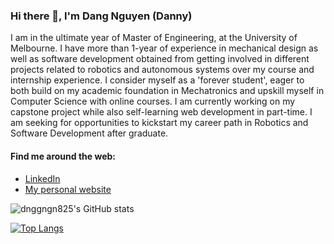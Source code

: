 ### Hi there 👋, I'm Dang Nguyen (Danny)

<!--
**dnggngn825/dnggngn825** is a ✨ _special_ ✨ repository because its `README.md` (this file) appears on your GitHub profile.

Here are some ideas to get you started:

- 🔭 I’m currently working on ...
- 🌱 I’m currently learning ...
- 👯 I’m looking to collaborate on ...
- 🤔 I’m looking for help with ...
- 💬 Ask me about ...
- 📫 How to reach me: ...
- 😄 Pronouns: ...
- ⚡ Fun fact: ...
-->

I am in the ultimate year of Master of Engineering, at the University of Melbourne. I have more than 1-year of experience in mechanical design as well as software development obtained from getting involved in different projects related to robotics and autonomous systems over my course and internship experience. I consider myself as a 'forever student', eager to both build on my academic foundation in Mechatronics and upskill myself in Computer Science with online courses. I am currently working on my capstone project while also self-learning web development in part-time. I am seeking for opportunities to kickstart my career path in Robotics and Software Development after graduate.

#### Find me around the web:
- [LinkedIn](https://www.linkedin.com/in/dang-nguyen-89a563170/?locale=en_US)
- [My personal website](https://dangnguyen825.netlify.app/)

![dnggngn825's GitHub stats](https://github-readme-stats.vercel.app/api?username=dnggngn825&show_icons=true&theme=gotham)

[![Top Langs](https://github-readme-stats.vercel.app/api/top-langs/?username=dnggngn825&layout=compact)](https://github.com/anuraghazra/github-readme-stats)


